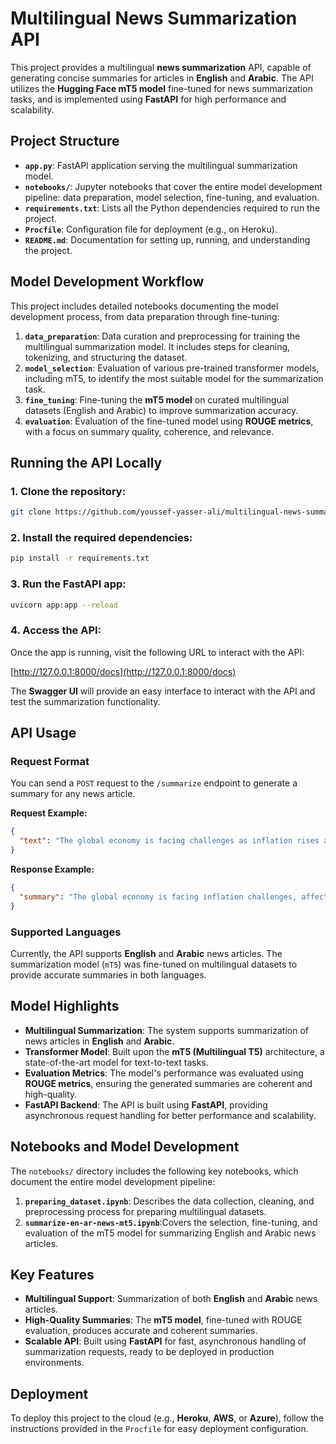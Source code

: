 # **Multilingual News Summarization API**

This project provides a multilingual **news summarization** API, capable of generating concise summaries for articles in **English** and **Arabic**. The API utilizes the **Hugging Face mT5 model** fine-tuned for news summarization tasks, and is implemented using **FastAPI** for high performance and scalability.

## **Project Structure**

- **`app.py`**: FastAPI application serving the multilingual summarization model.
- **`notebooks/`**: Jupyter notebooks that cover the entire model development pipeline: data preparation, model selection, fine-tuning, and evaluation.
- **`requirements.txt`**: Lists all the Python dependencies required to run the project.
- **`Procfile`**: Configuration file for deployment (e.g., on Heroku).
- **`README.md`**: Documentation for setting up, running, and understanding the project.

## **Model Development Workflow**

This project includes detailed notebooks documenting the model development process, from data preparation through fine-tuning:

1. **`data_preparation`**: Data curation and preprocessing for training the multilingual summarization model. It includes steps for cleaning, tokenizing, and structuring the dataset.
2. **`model_selection`**: Evaluation of various pre-trained transformer models, including mT5, to identify the most suitable model for the summarization task.
3. **`fine_tuning`**: Fine-tuning the **mT5 model** on curated multilingual datasets (English and Arabic) to improve summarization accuracy.
4. **`evaluation`**: Evaluation of the fine-tuned model using **ROUGE metrics**, with a focus on summary quality, coherence, and relevance.

## **Running the API Locally**

### 1. Clone the repository:

```bash
git clone https://github.com/youssef-yasser-ali/multilingual-news-summarizer.git
```

### 2. Install the required dependencies:

```bash
pip install -r requirements.txt
```

### 3. Run the FastAPI app:

```bash
uvicorn app:app --reload
```

### 4. Access the API:

Once the app is running, visit the following URL to interact with the API:

[http://127.0.0.1:8000/docs](http://127.0.0.1:8000/docs)

The **Swagger UI** will provide an easy interface to interact with the API and test the summarization functionality.

## **API Usage**

### **Request Format**

You can send a `POST` request to the `/summarize` endpoint to generate a summary for any news article.

**Request Example:**

```json
{
  "text": "The global economy is facing challenges as inflation rises across major economies, impacting consumer spending..."
}
```

**Response Example:**

```json
{
  "summary": "The global economy is facing inflation challenges, affecting consumer spending across major economies."
}
```

### **Supported Languages**

Currently, the API supports **English** and **Arabic** news articles. The summarization model (`mT5`) was fine-tuned on multilingual datasets to provide accurate summaries in both languages.

## **Model Highlights**

- **Multilingual Summarization**: The system supports summarization of news articles in **English** and **Arabic**.
- **Transformer Model**: Built upon the **mT5 (Multilingual T5)** architecture, a state-of-the-art model for text-to-text tasks.
- **Evaluation Metrics**: The model's performance was evaluated using **ROUGE metrics**, ensuring the generated summaries are coherent and high-quality.
- **FastAPI Backend**: The API is built using **FastAPI**, providing asynchronous request handling for better performance and scalability.

## **Notebooks and Model Development**

The `notebooks/` directory includes the following key notebooks, which document the entire model development pipeline:

1. **`preparing_dataset.ipynb`**: Describes the data collection, cleaning, and preprocessing process for preparing multilingual datasets.
2. **`summarize-en-ar-news-mt5.ipynb`**:Covers the selection, fine-tuning, and evaluation of the mT5 model for summarizing English and Arabic news articles.

## **Key Features**

- **Multilingual Support**: Summarization of both **English** and **Arabic** news articles.
- **High-Quality Summaries**: The **mT5 model**, fine-tuned with ROUGE evaluation, produces accurate and coherent summaries.
- **Scalable API**: Built using **FastAPI** for fast, asynchronous handling of summarization requests, ready to be deployed in production environments.

## **Deployment**

To deploy this project to the cloud (e.g., **Heroku**, **AWS**, or **Azure**), follow the instructions provided in the `Procfile` for easy deployment configuration.
